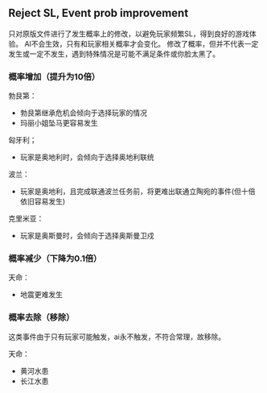## Reject SL, Event prob improvement

只对原版文件进行了发生概率上的修改，以避免玩家频繁SL，得到良好的游戏体验。
AI不会生效，只有和玩家相关概率才会变化。
修改了概率，但并不代表一定发生或一定不发生，遇到特殊情况是可能不满足条件或你脸太黑了。

### 概率增加（提升为10倍）
勃艮第：
- 勃艮第继承危机会倾向于选择玩家的情况
- 玛丽小姐坠马更容易发生

匈牙利；
- 玩家是奥地利时，会倾向于选择奥地利联统

波兰：
- 玩家是奥地利，且完成联通波兰任务前，将更难出联通立陶宛的事件(但十倍依旧容易发生)

克里米亚：
- 玩家是奥斯曼时，会倾向于选择奥斯曼卫戍

### 概率减少（下降为0.1倍）
天命：
- 地震更难发生

### 概率去除（移除）
这类事件由于只有玩家可能触发，ai永不触发，不符合常理，故移除。

天命：
- 黄河水患
- 长江水患
